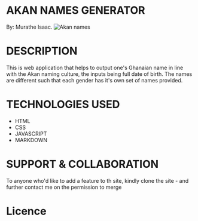# AKAN NAMES GENERATOR

By: Murathe Isaac.
![Akan names](images/image1.png)

# DESCRIPTION 

This is web application that helps to output one's Ghanaian name in line with the Akan naming culture, the inputs being full date of birth. The names are different such that each gender has it's own set of names provided.

# TECHNOLOGIES USED

- HTML
- CSS
- JAVASCRIPT
- MARKDOWN



# SUPPORT & COLLABORATION

To anyone who'd like to add a feature to th site, kindly clone the site -  and further contact me on the permission to merge

# Licence


